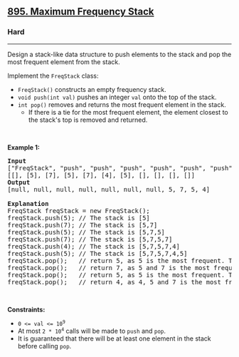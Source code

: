 <h2><a href="https://leetcode.com/problems/maximum-frequency-stack/">895. Maximum Frequency Stack</a></h2><h3>Hard</h3><hr><div style="user-select: auto;"><p style="user-select: auto;">Design a stack-like data structure to push elements to the stack and pop the most frequent element from the stack.</p>

<p style="user-select: auto;">Implement the <code style="user-select: auto;">FreqStack</code> class:</p>

<ul style="user-select: auto;">
	<li style="user-select: auto;"><code style="user-select: auto;">FreqStack()</code> constructs an empty frequency stack.</li>
	<li style="user-select: auto;"><code style="user-select: auto;">void push(int val)</code> pushes an integer <code style="user-select: auto;">val</code> onto the top of the stack.</li>
	<li style="user-select: auto;"><code style="user-select: auto;">int pop()</code> removes and returns the most frequent element in the stack.
	<ul style="user-select: auto;">
		<li style="user-select: auto;">If there is a tie for the most frequent element, the element closest to the stack's top is removed and returned.</li>
	</ul>
	</li>
</ul>

<p style="user-select: auto;">&nbsp;</p>
<p style="user-select: auto;"><strong style="user-select: auto;">Example 1:</strong></p>

<pre style="user-select: auto;"><strong style="user-select: auto;">Input</strong>
["FreqStack", "push", "push", "push", "push", "push", "push", "pop", "pop", "pop", "pop"]
[[], [5], [7], [5], [7], [4], [5], [], [], [], []]
<strong style="user-select: auto;">Output</strong>
[null, null, null, null, null, null, null, 5, 7, 5, 4]

<strong style="user-select: auto;">Explanation</strong>
FreqStack freqStack = new FreqStack();
freqStack.push(5); // The stack is [5]
freqStack.push(7); // The stack is [5,7]
freqStack.push(5); // The stack is [5,7,5]
freqStack.push(7); // The stack is [5,7,5,7]
freqStack.push(4); // The stack is [5,7,5,7,4]
freqStack.push(5); // The stack is [5,7,5,7,4,5]
freqStack.pop();   // return 5, as 5 is the most frequent. The stack becomes [5,7,5,7,4].
freqStack.pop();   // return 7, as 5 and 7 is the most frequent, but 7 is closest to the top. The stack becomes [5,7,5,4].
freqStack.pop();   // return 5, as 5 is the most frequent. The stack becomes [5,7,4].
freqStack.pop();   // return 4, as 4, 5 and 7 is the most frequent, but 4 is closest to the top. The stack becomes [5,7].
</pre>

<p style="user-select: auto;">&nbsp;</p>
<p style="user-select: auto;"><strong style="user-select: auto;">Constraints:</strong></p>

<ul style="user-select: auto;">
	<li style="user-select: auto;"><code style="user-select: auto;">0 &lt;= val &lt;= 10<sup style="user-select: auto;">9</sup></code></li>
	<li style="user-select: auto;">At most <code style="user-select: auto;">2 * 10<sup style="user-select: auto;">4</sup></code> calls will be made to <code style="user-select: auto;">push</code> and <code style="user-select: auto;">pop</code>.</li>
	<li style="user-select: auto;">It is guaranteed that there will be at least one element in the stack before calling <code style="user-select: auto;">pop</code>.</li>
</ul>
</div>
